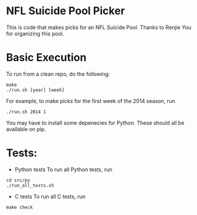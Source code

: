 # NFL Suicide Pool Picker

This is code that makes picks for an NFL Suicide Pool.
Thanks to Renjie You for organizing this pool.

# Basic Execution
To run from a clean repo, do the following:

    make
    ./run.sh [year] [week]

For example, to make picks for the first week of the 2014 season, run

    ./run.sh 2014 1

You may have to install some depenecies for Python.
These should all be available on pip.

# Tests:
* Python tests
To run all Python tests, run
```
cd src/py
./run_all_tests.sh
```

* C tests
To run all C tests, run
```
make check
```

